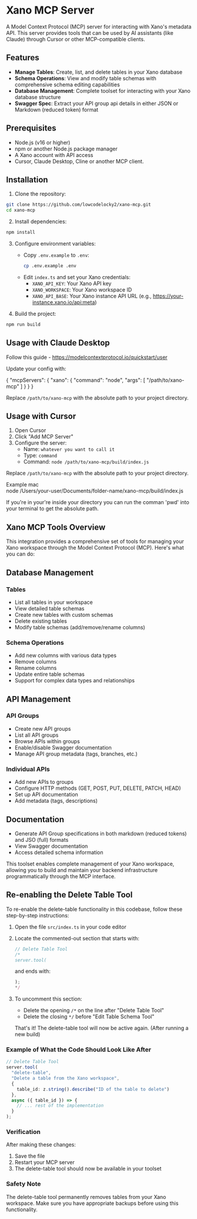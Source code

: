 # Xano MCP Server

A Model Context Protocol (MCP) server for interacting with Xano's metadata API. This server provides tools that can be used by AI assistants (like Claude) through Cursor or other MCP-compatible clients.

## Features

- **Manage Tables**: Create, list, and delete tables in your Xano database
- **Schema Operations**: View and modify table schemas with comprehensive schema editing capabilities
- **Database Management**: Complete toolset for interacting with your Xano database structure
- **Swagger Spec**: Extract your API group api details in either JSON or Markdown (reduced token) format

## Prerequisites

- Node.js (v16 or higher)
- npm or another Node.js package manager
- A Xano account with API access
- Cursor, Claude Desktop, Cline or another MCP client.

## Installation

1. Clone the repository:
```bash
git clone https://github.com/lowcodelocky2/xano-mcp.git
cd xano-mcp
```

2. Install dependencies:
```bash
npm install
```

3. Configure environment variables:
   - Copy `.env.example` to `.env`:
     ```bash
     cp .env.example .env
     ```
   - Edit `index.ts` and set your Xano credentials:
     - `XANO_API_KEY`: Your Xano API key
     - `XANO_WORKSPACE`: Your Xano workspace ID
     - `XANO_API_BASE`: Your Xano instance API URL (e.g., https://your-instance.xano.io/api:meta)

4. Build the project:
```bash
npm run build
```

## Usage with Claude Desktop

Follow this guide - https://modelcontextprotocol.io/quickstart/user

Update your config with: 

{
  "mcpServers": {
    "xano": {
      "command": "node",
      "args": [
        "/path/to/xano-mcp"
      ]
    }
  }
} 


Replace `/path/to/xano-mcp` with the absolute path to your project directory.


## Usage with Cursor

1. Open Cursor
2. Click "Add MCP Server"
3. Configure the server:
   - Name: `whatever you want to call it`
   - Type: `command`
   - Command: `node /path/to/xano-mcp/build/index.js`

Replace `/path/to/xano-mcp` with the absolute path to your project directory.

Example mac  
node /Users/your-user/Documents/folder-name/xano-mcp/build/index.js

If you're in your're inside your directory you can run the comman 'pwd' into your terminal to get the absolute path.

## Xano MCP Tools Overview

This integration provides a comprehensive set of tools for managing your Xano workspace through the Model Context Protocol (MCP). Here's what you can do:

## Database Management

### Tables
- List all tables in your workspace
- View detailed table schemas
- Create new tables with custom schemas
- Delete existing tables
- Modify table schemas (add/remove/rename columns)

### Schema Operations
- Add new columns with various data types
- Remove columns
- Rename columns
- Update entire table schemas
- Support for complex data types and relationships

## API Management

### API Groups
- Create new API groups
- List all API groups
- Browse APIs within groups
- Enable/disable Swagger documentation
- Manage API group metadata (tags, branches, etc.)

### Individual APIs
- Add new APIs to groups
- Configure HTTP methods (GET, POST, PUT, DELETE, PATCH, HEAD)
- Set up API documentation
- Add metadata (tags, descriptions)

## Documentation
- Generate API Group specifications in both markdown (reduced tokens) and JSO (full) formats
- View Swagger documentation
- Access detailed schema information

This toolset enables complete management of your Xano workspace, allowing you to build and maintain your backend infrastructure programmatically through the MCP interface. 

## Re-enabling the Delete Table Tool

To re-enable the delete-table functionality in this codebase, follow these step-by-step instructions:

1. Open the file `src/index.ts` in your code editor
2. Locate the commented-out section that starts with:
   ```typescript
   // Delete Table Tool
   /*
   server.tool(
   ```
   and ends with:
   ```typescript
   );
   */
   ```

3. To uncomment this section:
   - Delete the opening `/*` on the line after "Delete Table Tool"
   - Delete the closing `*/` before "Edit Table Schema Tool"
   
   That's it! The delete-table tool will now be active again.   (After running a new build)

### Example of What the Code Should Look Like After

```typescript
// Delete Table Tool
server.tool(
  "delete-table",
  "Delete a table from the Xano workspace",
  {
    table_id: z.string().describe("ID of the table to delete")
  },
  async ({ table_id }) => {
    // ... rest of the implementation
  }
);
```

### Verification
After making these changes:
1. Save the file
2. Restart your MCP server
3. The delete-table tool should now be available in your toolset

### Safety Note
The delete-table tool permanently removes tables from your Xano workspace. Make sure you have appropriate backups before using this functionality. 
